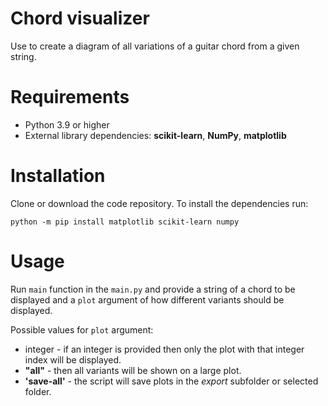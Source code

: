 # Chord visualizer

Use to create a diagram of all variations of a guitar chord from a given string.

# Requirements
- Python 3.9 or higher
- External library dependencies: **scikit-learn**, **NumPy**, **matplotlib**

# Installation
Clone or download the code repository. To install the dependencies run:
```
python -m pip install matplotlib scikit-learn numpy
```

# Usage

Run `main` function in the `main.py` and provide a string of a chord to be displayed
and a `plot` argument of how different variants should be displayed.

Possible values for `plot` argument:
  * integer - if an integer is provided then only the plot with that integer index will be displayed. 
  * **"all"** - then all variants will be shown on a large plot. 
  * **'save-all'** - the script will save plots in the *export* subfolder or selected folder.
